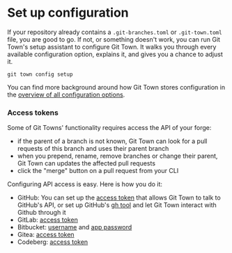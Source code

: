 # Set up configuration

If your repository already contains a `.git-branches.toml` or `.git-town.toml`
file, you are good to go. If not, or something doesn't work, you can run Git
Town's setup assistant to configure Git Town. It walks you through every
available configuration option, explains it, and gives you a chance to adjust
it.

```
git town config setup
```

You can find more background around how Git Town stores configuration in the
[overview of all configuration options](preferences.md).

### Access tokens

Some of Git Towns' functionality requires access the API of your forge:

- if the parent of a branch is not known, Git Town can look for a pull requests
  of this branch and uses their parent branch
- when you prepend, rename, remove branches or change their parent, Git Town can
  updates the affected pull requests
- click the "merge" button on a pull request from your CLI

Configuring API access is easy. Here is how you do it:

- GitHub: You can set up the [access token](preferences/github-token.md) that
  allows Git Town to talk to GitHub's API, or set up GitHub's
  [gh tool](https://cli.github.com) and let Git Town interact with Github
  through it
- GitLab: [access token](preferences/gitlab-token.md)
- Bitbucket: [username](preferences/bitbucket-username.md) and
  [app password](preferences/bitbucket-app-password.md)
- Gitea: [access token](preferences/gitea-token.md)
- Codeberg: [access token](preferences/codeberg-token.md)
